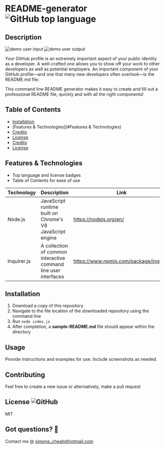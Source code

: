 # README-generator ![GitHub top language](https://img.shields.io/github/languages/top/smcheah/README-generator)

## Description

![demo user input](https://media.giphy.com/media/WzZlGRhsIQBjwZjsEV/giphy.gif)
![demo user output](https://media.giphy.com/media/g4wUHjOQJLf73UTqZu/giphy.gif)

Your GitHub profile is an extremely important aspect of your public identity as a developer. A well-crafted one allows you to show off your work to other developers as well as potential employers. An important component of your GitHub profile—and one that many new developers often overlook—is the README.md file.

This command line README generator makes it easy to create and fill out a professional README file, quickly and with all the right components!

## Table of Contents

-   [Installation](#installation)
-   [Features & Technologies](#Features & Technologies)
-   [Credits](#credits)
-   [License](#license)
-   [Credits](#credits)
-   [License](#license)

## Features & Technologies

-   Top language and license badges
-   Table of Contents for ease of use

| Technology  | Description                                                     | Link                                   |
| ----------- | --------------------------------------------------------------- | -------------------------------------- |
| Node.js     | JavaScript runtime built on Chrome's V8 JavaScript engine       | https://nodejs.org/en/                 |
| Inquirer.js | A collection of common interactive command line user interfaces | https://www.npmjs.com/package/inquirer |

## Installation

1. Download a copy of this repository
2. Navigate to the file location of the downloaded repository using the command line
3. Run `node index.js`
4. After completion, a **sample-README.md** file should appear within the directory

## Usage

Provide instructions and examples for use. Include screenshots as needed.

## Contributing

Feel free to create a new issue or alternatively, make a pull request

## License ![GitHub](https://img.shields.io/github/license/smcheah/README-generator)

MIT

## Got questions? 🤔

Contact me @ simone_cheah@hotmail.com
